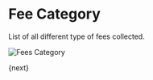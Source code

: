 # Fee Category

List of all different type of fees collected.

<img class="screenshot" alt="Fees Category" src="{{docs_base_url}}/assets/img/schools/fees/fee-category.png">

{next}